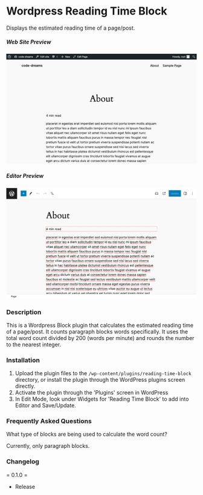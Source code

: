 # Wordpress Reading Time Block
Displays the estimated reading time of a page/post.

#####  Web Site Preview
![Website Preview](reading-time-block-web.png)

##### Editor Preview
![Editor Preview](reading-time-block-editor.png)

### Description

This is a Wordpress Block plugin that calculates the estimated reading time of a page/post. It counts paragraph blocks words specifically.
It uses the total word count divided by 200 (words per minute) and rounds the number to the nearest integer.


### Installation

1. Upload the plugin files to the `/wp-content/plugins/reading-time-block` directory, or install the plugin through the WordPress plugins screen directly.
2. Activate the plugin through the 'Plugins' screen in WordPress
3. In Edit Mode, look under Widgets for 'Reading Time Block' to add into Editor and Save/Update.

###  Frequently Asked Questions

What type of blocks are being used to calculate the word count?

Currently, only paragraph blocks.

### Changelog

= 0.1.0 =
* Release
